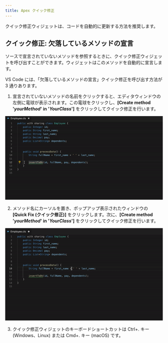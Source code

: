 ```yaml
---
title: Apex クイック修正
---
```


クイック修正ウィジェットは、コードを自動的に更新する方法を推奨します。

## クイック修正: 欠落しているメソッドの宣言

ソースで宣言されていないメソッドを参照するときに、クイック修正ウィジェットを呼び出すことができます。ウィジェットはこのメソッドを自動的に宣言します。

VS Code には、「欠落しているメソッドの宣言」クイック修正を呼び出す方法が 3 通りあります。

1. 宣言されていないメソッドの名前をクリックすると、エディタウィンドウの左側に電球が表示されます。この電球をクリックし、**[Create method '_yourMethod_' in '_YourClass_']** をクリックしてクイック修正を行います。

![電球をクリックして、「欠落しているメソッドの宣言」クイック修正を呼び出す GIF](../../images/declare-missing-methods-1.gif)

2. メソッド名にカーソルを置き、ポップアップ表示されたウィンドウの **[Quick Fix \(クイック修正\)]** をクリックします。次に、**[Create method '_yourMethod_' in '_YourClass_']** をクリックしてクイック修正を行います。

![ウィンドウのポップアップから「欠落しているメソッドの宣言」クイック修正を呼び出す GIF](../../images/declare-missing-methods-2.gif)

3. クイック修正ウィジェットのキーボードショートカットは Ctrl+. キー \(Windows、Linux\) または Cmd+. キー \(macOS\) です。
